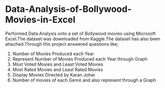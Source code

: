 # Data-Analysis-of-Bollywood-Movies-in-Excel


Performed Data Analysis onto a set of Bollywood movies using Microsoft Excel.The dataset was downloaded from Kaggle.The dataset has also been attached.Through this project answered  questions like;

1) Number of Movies Produced each Year
2) Represent Number of Movies Produced each Year through Graph
3) Most Voted Movies and Least Voted Movies
4) Most Rated Movies and Least Rated Movies
5) Display Movies Directed by Karan Johar
6) Number of movies of each Genre and also represent through a Graph

   
